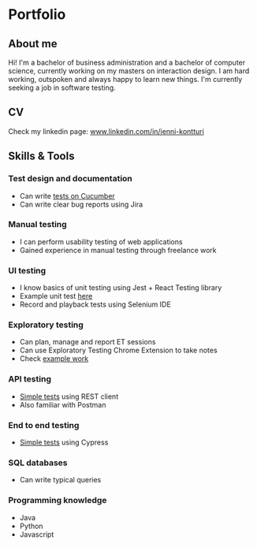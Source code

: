 # Portfolio

## About me
Hi! I'm a bachelor of business administration and a bachelor of computer science, currently working on my masters on interaction design. I am hard working, outspoken and always happy to learn new things. I'm currently seeking a job in software testing.


## CV
Check my linkedin page: www.linkedin.com/in/jenni-kontturi


## Skills & Tools

### Test design and documentation
- Can write [tests on Cucumber](https://github.com/JenKon1/portfolio-testing/blob/main/example_work/features.txt)
- Can write clear bug reports using Jira

### Manual testing
- I can perform usability testing of web applications
- Gained experience in manual testing through freelance work

### UI testing
- I know basics of unit testing using Jest + React Testing library
- Example unit test [here](https://github.com/JenKon1/fullstack_palautukset/blob/main/osa5/bloglist-frontend/src/components/Blog.test.js)
- Record and playback tests using Selenium IDE

### Exploratory testing
- Can plan, manage and report ET sessions
- Can use Exploratory Testing Chrome Extension to take notes
- Check [example work](https://github.com/JenKon1/portfolio-testing/tree/main/example_work)

### API testing
- [Simple tests](https://github.com/JenKon1/fullstack_palautukset/tree/main/osa4/blogilista/requests) using REST client
- Also familiar with Postman

### End to end testing
- [Simple tests](https://github.com/JenKon1/fullstack_palautukset/blob/ceda863834e23d7fcb43b65f3d4c9f9076da03b0/osa5/bloglist-frontend/cypress/integration/examples/blog_app.spec.js) using Cypress

### SQL databases
- Can write typical queries 

### Programming knowledge
- Java
- Python
- Javascript
